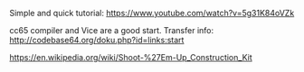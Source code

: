 Simple and quick tutorial: https://www.youtube.com/watch?v=5g31K84oVZk

cc65 compiler and Vice are a good start. Transfer info: http://codebase64.org/doku.php?id=links:start

https://en.wikipedia.org/wiki/Shoot-%27Em-Up_Construction_Kit

